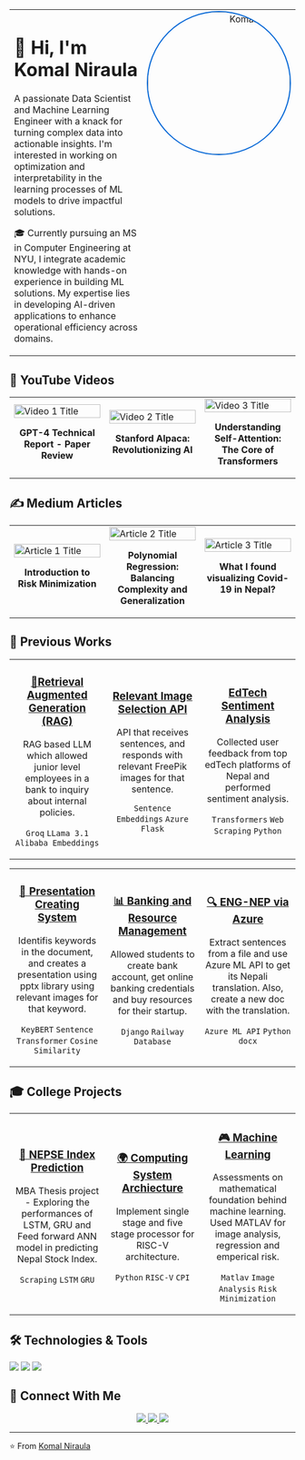 <div align="center">
  <table>
    <tr>
      <td width="70%" align="left" valign="top">
        <h1>👋 Hi, I'm Komal Niraula</h1>
        <p>A passionate Data Scientist and Machine Learning Engineer with a knack for turning complex data into actionable insights. I'm interested in working on optimization and interpretability in the learning processes of ML models to drive impactful solutions.</p>
        <p>🎓 Currently pursuing an MS in Computer Engineering at NYU, I integrate academic knowledge with hands-on experience in building ML solutions. My expertise lies in developing AI-driven applications to enhance operational efficiency across domains.</p>
      </td>
      <td width="30%" align="right" valign="top">
        <img src="https://media.licdn.com/dms/image/v2/D4D03AQEhFa4FWeHe1A/profile-displayphoto-shrink_800_800/B4DZO2cNktHQAc-/0/1733932669581?e=1743033600&v=beta&t=Z8UDu-56SkGZfuH9UAcg_Pxh16377EwLos4jW6BXnI4" width="250" height="250" style="border-radius: 50%; border: 2px solid #0366d6;" alt="Komal Niraula"/>
      </td>
    </tr>
  </table>
</div> 

## 🎥 YouTube Videos

<table>
  <tr>
    <td width="33%">
      <a href="https://www.youtube.com/watch?v=0oXlykTLWVM">
        <img src="https://img.youtube.com/vi/0oXlykTLWVM/maxresdefault.jpg" alt="Video 1 Title" width="100%">
      </a>
      <p align="center">
        <strong>GPT-4 Technical Report - Paper Review</strong>
      </p>
    </td>
    <td width="33%">
      <a href="https://www.youtube.com/watch?v=Ndv7C6IwG8Q">
        <img src="https://img.youtube.com/vi/Ndv7C6IwG8Q/maxresdefault.jpg" alt="Video 2 Title" width="100%">
      </a>
      <p align="center">
        <strong>Stanford Alpaca: Revolutionizing AI</strong>
      </p>
    </td>
    <td width="33%">
      <a href="https://www.youtube.com/watch?v=tHYOvGCV7rU">
        <img src="https://img.youtube.com/vi/tHYOvGCV7rU/maxresdefault.jpg" alt="Video 3 Title" width="100%">
      </a>
      <p align="center">
        <strong>Understanding Self-Attention: The Core of Transformers</strong>
      </p>
    </td>
  </tr>
</table>

## ✍️ Medium Articles

<table>
  <tr>
    <td width="33%">
      <a href="https://medium.com/6143-introduction-to-machine-learning/risk-minimization-6bcecec64b0b">
        <img src="https://miro.medium.com/v2/resize:fit:720/format:webp/1*7oF9SKrzV8BE34OmROBJhQ.png" alt="Article 1 Title" width="100%">
      </a>
      <p align="center">
        <strong>Introduction to Risk Minimization</strong>
      </p>
    </td>
    <td width="33%">
      <a href="https://medium.com/6143-introduction-to-machine-learning/polynomial-regression-balancing-complexity-and-generalization-22b34a44ddf3">
        <img src="https://miro.medium.com/v2/resize:fit:828/format:webp/1*PV6UbXeZi-DsR8UJVPVC_w.png" alt="Article 2 Title" width="100%">
      </a>
      <p align="center">
        <strong>Polynomial Regression: Balancing Complexity and Generalization</strong>
      </p>
    </td>
    <td width="33%">
      <a href="https://komalniraula.medium.com/what-i-found-visualizing-covid-19-in-nepal-8d80ad56e669">
        <img src="https://miro.medium.com/v2/resize:fit:1400/format:webp/1*Cf7wFDNi-Smiu8T4kYWteQ.png" alt="Article 3 Title" width="100%">
      </a>
      <p align="center">
        <strong>What I found visualizing Covid-19 in Nepal?</strong>
      </p>
    </td>
  </tr>
</table>

## 🚀 Previous Works
<table>
  <tr>
    <td width="33%" align="center">
      <h3><a href="https://github.com/komalniraula/RAG-based-LLM">📱Retrieval Augmented Generation (RAG)</a></h3>
      <p>RAG based LLM which allowed junior level employees in a bank to inquiry about internal policies.</p>
      <p>
        <code>Groq</code>
        <code>LLama 3.1</code>
        <code>Alibaba Embeddings</code>
      </p>
    </td>
    <td width="33%" align="center">
      <h3><a href="https://github.com/komalniraula/image-search-API">Relevant Image Selection API</a></h3>
      <p>API that receives sentences, and responds with relevant FreePik images for that sentence.</p>
      <p>
        <code>Sentence Embeddings</code>
        <code>Azure</code>
        <code>Flask</code>
      </p>
    </td>
    <td width="33%" align="center">
      <h3><a href="college-project-3">EdTech Sentiment Analysis</a></h3>
      <p>Collected user feedback from top edTech platforms of Nepal and performed sentiment analysis.</p>
      <p>
        <code>Transformers</code>
        <code>Web Scraping</code>
        <code>Python</code>
      </p>
    </td>
  </tr>
</table>

<table>
  <tr>
    <td width="33%" align="center">
      <h3><a href="https://github.com/komalniraula/Presentation-Creation">🤖 Presentation Creating System</a></h3>
      <p>Identifis keywords in the document, and creates a presentation using pptx library using relevant images for that keyword.</p>
      <p>
        <code>KeyBERT</code>
        <code>Sentence Transformer</code>
        <code>Cosine Similarity</code>
      </p>
    </td>
    <td width="33%" align="center">
      <h3><a href="https://github.com/komalniraula/bank-business-resource">📊 Banking and Resource Management</a></h3>
      <p>Allowed students to create bank account, get online banking credentials and buy resources for their startup.</p>
      <p>
        <code>Django</code>
        <code>Railway</code>
        <code>Database</code>
      </p>
    </td>
    <td width="33%" align="center">
      <h3><a href="https://github.com/komalniraula/Eng-to-Nep-with-Azure">🔍 ENG-NEP via Azure</a></h3>
      <p>Extract sentences from a file and use Azure ML API to get its Nepali translation. Also, create a new doc with the translation.</p>
      <p>
        <code>Azure ML API</code>
        <code>Python</code>
        <code>docx</code>
      </p>
    </td>
  </tr>
</table>

## 🎓 College Projects
<table>
  <tr>
    <td width="33%" align="center">
      <h3><a href="https://github.com/komalniraula/College-Works/tree/main/Predicting%20Nepse">📱 NEPSE Index Prediction</a></h3>
      <p>MBA Thesis project - Exploring the performances of LSTM, GRU and Feed forward ANN model in predicting Nepal Stock Index. </p>
      <p>
        <code>Scraping</code>
        <code>LSTM</code>
        <code>GRU</code>
      </p>
    </td>
    <td width="33%" align="center">
      <h3><a href="https://github.com/komalniraula/College-Works/tree/main/Computing%20System%20Architecture/Project">🌍 Computing System Archiecture</a></h3>
      <p>Implement single stage and five stage processor for RISC-V architecture.</p>
      <p>
        <code>Python</code>
        <code>RISC-V</code>
        <code>CPI</code>
      </p>
    </td>
    <td width="33%" align="center">
      <h3><a href="https://github.com/komalniraula/College-Works/tree/main/Machine%20Learning">🎮 Machine Learning</a></h3>
      <p>Assessments on mathematical foundation behind machine learning. Used MATLAV for image analysis, regression and emperical risk.</p>
      <p>
        <code>Matlav</code>
        <code>Image Analysis</code>
        <code>Risk Minimization</code>
      </p>
    </td>
  </tr>
</table>

## 🛠️ Technologies & Tools
![](https://img.shields.io/badge/Code-Python-informational?style=flat&color=blue) 
![](https://img.shields.io/badge/Code-MATLAB-informational?style=flat&color=orange) 
![](https://img.shields.io/badge/Code-Jupyter_Notebook-informational?style=flat&color=green)

## 🤝 Connect With Me
<p align="center">
  <a href="https://www.linkedin.com/in/komal-niraula/">
    <img src="https://img.shields.io/badge/LinkedIn-0077B5?style=for-the-badge&logo=linkedin&logoColor=white" />
  </a>
  <a href="https://komalniraula.medium.com/">
    <img src="https://img.shields.io/badge/Medium-12100E?style=for-the-badge&logo=medium&logoColor=white" />
  </a>
  <a href="https://www.youtube.com/@komalniraula">
    <img src="https://img.shields.io/badge/YouTube-FF0000?style=for-the-badge&logo=youtube&logoColor=white" />
  </a>
</p>

---
⭐️ From [Komal Niraula](https://github.com/komalniraula)
